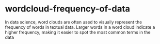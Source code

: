 # wordcloud-frequency-of-data
In data science, word clouds are often used to visually represent the frequency of words in textual data. Larger words in a word cloud indicate a higher frequency, making it easier to spot the most common terms in the data
